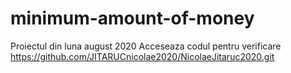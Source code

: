 # minimum-amount-of-money
Proiectul din luna august 2020
Acceseaza codul pentru verificare  https://github.com/JITARUCnicolae2020/NicolaeJitaruc2020.git
